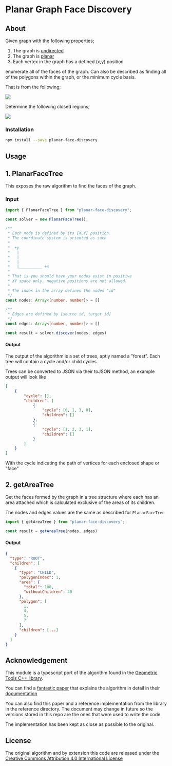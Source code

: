 # Planar Graph Face Discovery

## About

Given graph with the following properties;

1. The graph is [undirected](https://en.wikipedia.org/wiki/Graph_(discrete_mathematics)#Graph)
2. The graph is [planar](https://en.wikipedia.org/wiki/Graph_(discrete_mathematics)#Planar_graph)
3. Each vertex in the graph has a defined (x,y) position

enumerate all of the faces of the graph. Can also be described as finding all of the polygons within the graph, or the minimum cycle basis.

That is from the following;

![](https://i.imgur.com/z7P8Qfj.png)

Determine the following closed regions;

![](https://i.imgur.com/raDGey9.png)

### Installation

```bash
npm install --save planar-face-discovery
```


## Usage

## 1. PlanarFaceTree
This exposes the raw algorithm to find the faces of the graph.

### Input

```typescript
import { PlanarFaceTree } from "planar-face-discovery";

const solver = new PlanarFaceTree();

/**
 * Each node is defined by its [X,Y] position.
 * The coordinate system is oriented as such
 * 
 *  +y
 *   |
 *   |
 *   |
 *   |__________ +x
 *   
 * That is you should have your nodes exist in positive
 * XY space only, negative positions are not allowed.
 * 
 * The index in the array defines the nodes "id"
 */
const nodes: Array<[number, number]> = []

/**
 * Edges are defined by [source id, target id]
 */
const edges: Array<[number, number]> = []

const result = solver.discover(nodes, edges)

```

#### Output

The output of the algorithm is a set of trees, aptly named a "forest". Each tree will contain a cycle and/or child cycles

Trees can be converted to JSON via their toJSON method, an example output will look like

```json
[
    {
        "cycle": [],
        "children": [
            {
                "cycle": [0, 1, 3, 0],
                "children": []
            },
            {
                "cycle": [1, 2, 3, 1],
                "children": []
            }
        ]
    }
]
```

With the cycle indicating the path of vertices for each enclosed shape or "face"

## 2. getAreaTree
Get the faces formed by the graph in a tree structure where each has an area 
attached which is calculated exclusive of the areas of its children.

The nodes and edges values are the same as described for `PlanarFaceTree`

```typescript
import { getAreaTree } from "planar-face-discovery";

const result = getAreaTree(nodes, edges)

```

#### Output

```JSON
{
  "type": "ROOT",
  "children": [
    {
      "type": "CHILD",
      "polygonIndex": 1,
      "area": {
        "total": 100,
        "withoutChildren": 40
      },
      "polygon": [
        1,
        4,
        5,
        7
      ],
      "children": [...]
    }
  ]
}
```

## Acknowledgement 

This module is a typescript port of the algorithm found in the [Geometric Tools C++ library](https://www.geometrictools.com/).

You can find a [fantastic paper](https://www.geometrictools.com/Documentation/MinimalCycleBasis.pdf) that explains the algorithm in detail in their [documentation](https://www.geometrictools.com/Documentation/Documentation.html)

You can also find this paper and a reference implementation from the library in the reference directory. The document may change in future so the versions stored in this repo are the ones that were used to write the code. 

The implementation has been kept as close as possible to the original.

## License

The original algorithm and by extension this code are released under the [Creative Commons Attribution 4.0 International License](https://creativecommons.org/licenses/by/4.0/)